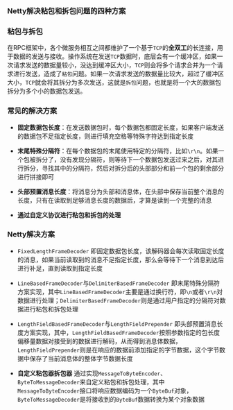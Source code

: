 ### Netty解决粘包和拆包问题的四种方案

### 粘包与拆包
在RPC框架中，各个微服务相互之间都维护了一个基于`TCP`的**全双工**的长连接，用于数据的发送与接收。操作系统在发送`TCP`数据时，底层会有一个缓冲区，如果一次请求发送的数据量较小，没达到缓冲区大小，`TCP`则会将多个请求合并为一个请求进行发送，造成了`粘包`问题。如果一次请求发送的数据量比较大，超过了缓冲区大小，`TCP`就会将其拆分为多次发送，这就是`拆包`问题，也就是将一个大的数据包拆分为多个小的数据包发送。

### 常见的解决方案
+ **固定数据包长度**：在发送数据包时，每个数据包都固定长度，如果客户端发送的数据包不足指定长度，则进行填充空格等特殊字符达到指定长度

+ **末尾特殊分隔符**：在每个数据包的末尾使用特定的分隔符，比如`\r\n`。如果一个包被拆分了，没有发现分隔符，则等待下一个数据包发送过来之后，对其进行拆分，寻找其中的分隔符，然后对拆分后的头部部分和前一个包的剩余部分进行拼接即可

+ **头部预置消息长度**：将消息分为头部和消息体，在头部中保存当前整个消息的长度，只有在读取到足够消息长度的数据后，才算是读到一个完整的消息

+ **通过自定义协议进行粘包和拆包的处理**

### Netty解决方案
+ `FixedLengthFrameDecoder` 即固定数据包长度，该解码器会每次读取固定长度的消息，如果当前读取到的消息不足指定长度，那么会等待下一个消息到达后进行补足，直到读取到指定长度

+ `LineBasedFrameDecoder`与`DelimiterBasedFrameDecoder` 即末尾特殊分隔符方案实现，其中`LineBasedFrameDecoder`主要是通过换行符，即`\n`或者`\r\n`对数据进行处理；`DelimiterBasedFrameDecoder`则是通过用户指定的分隔符对数据进行粘包和拆包处理

+ `LengthFieldBasedFrameDecoder`与`LengthFieldPrepender` 即头部预置消息长度方案实现，其中，`LengthFieldBasedFrameDecoder`按照参数指定的包长度偏移量数据对接受到的数据进行解码，从而得到消息体数据，`LengthFieldPrepender`则是在响应的数据前添加指定的字节数据，这个字节数据中保存了当前消息体的整体字节数据长度

+ **自定义粘包器拆包器** 通过实现`MessageToByteEncoder`、`ByteToMessageDecoder`来自定义粘包和拆包处理，其中`MessageToByteEncoder`接口将响应数据编码为一个`ByteBuf`对象，`ByteToMessageDecoder`是将接收到的`ByteBuf`数据转换为某个对象数据